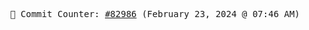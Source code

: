 <p align="center">
    <samp>
        📮 Commit Counter: <a href="https://github.com/Javascript-void0/Javascript-void0/commits/main">#82986</a> (February 23, 2024 @ 07:46 AM)
    </samp>
</p>